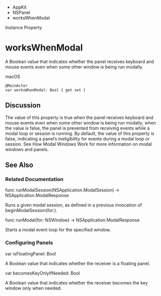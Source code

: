 

- AppKit
- NSPanel
-  worksWhenModal 

Instance Property

# worksWhenModal

A Boolean value that indicates whether the panel receives keyboard and mouse events even when some other window is being run modally.

macOS

``` source
@MainActor
var worksWhenModal: Bool { get set }
```

## Discussion

The value of this property is true when the panel receives keyboard and mouse events even when some other window is being run modally; when the value is false, the panel is prevented from receiving events while a modal loop or session is running. By default, the value of this property is false, indicating a panel’s ineligibility for events during a modal loop or session. See How Modal Windows Work for more information on modal windows and panels.

## See Also

### Related Documentation

func runModalSession(NSApplication.ModalSession) -> NSApplication.ModalResponse

Runs a given modal session, as defined in a previous invocation of beginModalSession(for:).

func runModal(for: NSWindow) -> NSApplication.ModalResponse

Starts a modal event loop for the specified window.

### Configuring Panels

var isFloatingPanel: Bool

A Boolean value that indicates whether the receiver is a floating panel.

var becomesKeyOnlyIfNeeded: Bool

A Boolean value that indicates whether the receiver becomes the key window only when needed.

